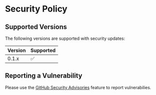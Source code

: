 # Security Policy

## Supported Versions

The following versions are supported with security updates:

| Version | Supported          |
| ------- | ------------------ |
| 0.1.x   | :white_check_mark: |

## Reporting a Vulnerability

Please use the [GitHub Security Advisories](https://github.com/orhun/halp/security/advisories/new) feature to report vulnerabilies.
